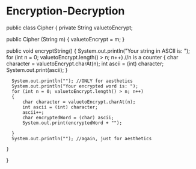 # Encryption-Decryption 
public class Cipher
 {
   private String valuetoEncrypt; 
   
   public Cipher (String m)
   {
      valuetoEncrypt = m;
    }
   
   
   public void encryptString() 
   {
      System.out.println("Your string in ASCII is: ");
      for (int n = 0; valuetoEncrypt.length() > n; n++) //n is a counter
      {
          char character = valuetoEncrypt.charAt(n); 
          int ascii = (int) character; 
          System.out.print(ascii); 
        }
      
      System.out.println(""); //ONLY for aesthetics 
      System.out.println("Your encrypted word is: ");
      for (int n = 0; valuetoEncrypt.length() > n; n++)
      {
          char character = valuetoEncrypt.charAt(n); 
          int ascii = (int) character; 
          ascii++;
          char encryptedWord = (char) ascii;
          System.out.print(encryptedWord + ""); 
          
      }
      System.out.println(""); //again, just for aesthetics
   
    }
}
